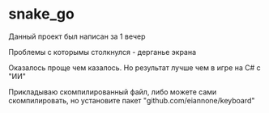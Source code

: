 # snake_go

Данный проект был написан за 1 вечер

Проблемы с которымы столкнулся - дерганье экрана

Оказалось проще чем казалось. Но результат лучше чем в игре на С# с "ИИ"

Прикладываю скомпилированный файл, либо можете сами скомпилировать, но установите пакет "github.com/eiannone/keyboard"